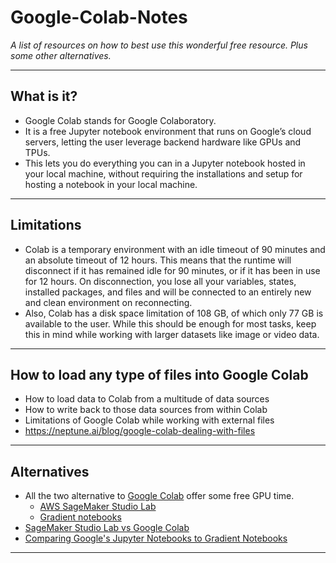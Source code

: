 # Google-Colab-Notes
*A list of resources on how to best use this wonderful free resource. Plus some other alternatives.*
***

## What is it?
- Google Colab stands for Google Colaboratory.
- It is a free Jupyter notebook environment that runs on Google’s cloud servers, letting the user leverage backend hardware like GPUs and TPUs.
- This lets you do everything you can in a Jupyter notebook hosted in your local machine, without requiring the installations and setup for hosting a notebook in your local machine.
***

## Limitations
- Colab is a temporary environment with an idle timeout of 90 minutes and an absolute timeout of 12 hours. This means that the runtime will disconnect if it has remained idle for 90 minutes, or if it has been in use for 12 hours. On disconnection, you lose all your variables, states, installed packages, and files and will be connected to an entirely new and clean environment on reconnecting.
- Also, Colab has a disk space limitation of 108 GB, of which only 77 GB is available to the user. While this should be enough for most tasks, keep this in mind while working with larger datasets like image or video data.
***

## How to load any type of files into Google Colab
- How to load data to Colab from a multitude of data sources
- How to write back to those data sources from within Colab
- Limitations of Google Colab while working with external files
- https://neptune.ai/blog/google-colab-dealing-with-files
***

## Alternatives
- All the two alternative to [Google Colab](https://colab.research.google.com/) offer some free GPU time.
  - [AWS SageMaker Studio Lab](https://aws.amazon.com/sagemaker/studio-lab/)
  - [Gradient notebooks](https://www.paperspace.com/gradient/notebooks)
- [SageMaker Studio Lab vs Google Colab](https://blog.roboflow.com/sagemaker-studio-lab-vs-google-colab/)
- [Comparing Google's Jupyter Notebooks to Gradient Notebooks](https://blog.paperspace.com/alternative-to-google-colab-pro/)
***

